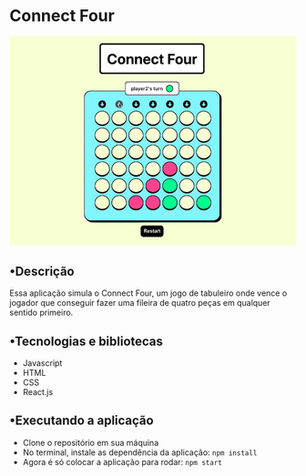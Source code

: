 # Connect Four
<img src="https://github.com/felipedfe/connect-four-game/blob/main/connect-4.png" alt="tela da aplicação" width="600">

## •Descrição
Essa aplicação simula o Connect Four, um jogo de tabuleiro onde vence o jogador que conseguir fazer uma fileira de quatro peças em qualquer sentido primeiro.

## •Tecnologias e bibliotecas
- Javascript
- HTML
- CSS
- React.js

## •Executando a aplicação
- Clone o repositório em sua máquina
- No terminal, instale as dependência da aplicação: ```npm install```
- Agora é só colocar a aplicação para rodar: ```npm start```
